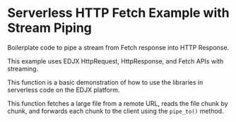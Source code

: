 <!--
title: .'HTTP Fetch Response with Stream Piping'
description: 'Boilerplate code to use pipe(using streams) Http Respons from Fetch Read'
platform: EDJX
language: C++
-->

# Serverless HTTP Fetch Example with Stream Piping

Boilerplate code to pipe a stream from Fetch response into HTTP Response.

This example uses EDJX HttpRequest, HttpResponse, and Fetch APIs with streaming.

This function is a basic demonstration of how to use the libraries in serverless code on the EDJX platform.

This function fetches a large file from a remote URL, reads the file chunk by chunk, and forwards each chunk to the client using the `pipe_to()` method.
